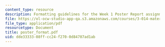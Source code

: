```yaml
---
content_type: resource
description: Formatting guidelines for the Week 1 Poster Report assignment.
file: https://ol-ocw-studio-app-qa.s3.amazonaws.com/courses/3-014-materials-laboratory-fall-2006/dde3333308ffcc24f2700d84707ad1ab_poster_format.pdf
file_type: application/pdf
resourcetype: Document
title: poster_format.pdf
uid: dde33333-08ff-cc24-f270-0d84707ad1ab
---
```

